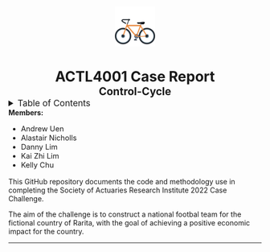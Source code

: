 <!-- PROJECT LOGO -->
<div align="center">
  <img src="images/cycle.png" alt="Logo" width="80" height="80">

  <h1 align="center", 
    style="border-bottom: none; margin-bottom: 0">
      ACTL4001 Case Report
  </h1>

  <h2 align="center", 
    style="border-bottom: none; margin: 0">
    Control-Cycle</h2>
</div>

<!-- TABLE OF CONTENTS -->
<details>
  <summary style = "font-size:13pt;">Table of Contents</summary>
  <ol>
    <li>
      <a href="#about-the-project">About The Project</a>
      <ul>
        <li><a href="#built-with">Built With</a></li>
      </ul>
    </li>
    <li>
      <a href="#getting-started">Getting Started</a>
      <ul>
        <li><a href="#prerequisites">Prerequisites</a></li>
        <li><a href="#installation">Installation</a></li>
      </ul>
    </li>
    <li><a href="#usage">Usage</a></li>
    <li><a href="#roadmap">Roadmap</a></li>
    <li><a href="#contributing">Contributing</a></li>
    <li><a href="#license">License</a></li>
    <li><a href="#contact">Contact</a></li>
    <li><a href="#acknowledgments">Acknowledgments</a></li>
  </ol>
</details>

<div>
  <strong>Members:</strong>

  <ul style = "font-size:11pt">
  <li>Andrew Uen</li>
  <li>Alastair Nicholls</li>
  <li>Danny Lim</li>
  <li>Kai Zhi Lim</li>
  <li>Kelly Chu</li>
  </ul>
</div>

This GitHub repository documents the code and methodology use in completing the Society of Actuaries Research Institute 2022 Case Challenge. 

The aim of the challenge is to construct a national footbal team for the fictional country of Rarita, with the goal of achieving a positive economic impact for the country.

---


